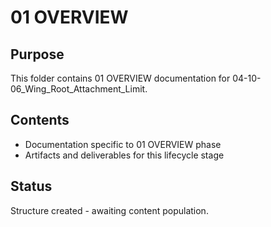 # 01 OVERVIEW

## Purpose
This folder contains 01 OVERVIEW documentation for 04-10-06_Wing_Root_Attachment_Limit.

## Contents
- Documentation specific to 01 OVERVIEW phase
- Artifacts and deliverables for this lifecycle stage

## Status
Structure created - awaiting content population.
